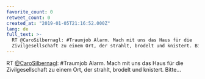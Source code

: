 ```yaml
---
favorite_count: 0
retweet_count: 0
created_at: "2019-01-05T21:16:52.000Z"
lang: de
full_text: >-
  RT @CaroSilbernagl: #Traumjob Alarm. Mach mit uns das Haus für die
  Zivilgesellschaft zu einem Ort, der strahlt, brodelt und knistert. Bitte…
---
```


RT [@CaroSilbernagl](https://twitter.com/CaroSilbernagl): #Traumjob Alarm. Mach
mit uns das Haus für die Zivilgesellschaft zu einem Ort, der strahlt, brodelt
und knistert. Bitte…
